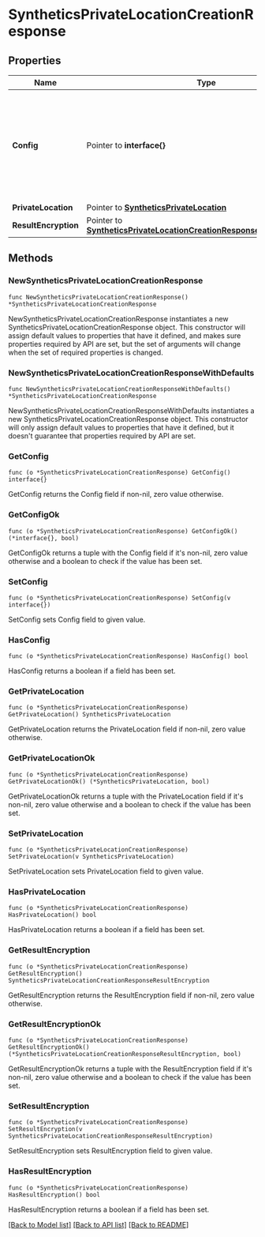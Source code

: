 # SyntheticsPrivateLocationCreationResponse

## Properties

| Name                 | Type                                                                                                                                     | Description                                                                                                                              | Notes      |
| -------------------- | ---------------------------------------------------------------------------------------------------------------------------------------- | ---------------------------------------------------------------------------------------------------------------------------------------- | ---------- |
| **Config**           | Pointer to **interface{}**                                                                                                               | Configuration skeleton for the private location. See installation instructions of the private location on how to use this configuration. | [optional] |
| **PrivateLocation**  | Pointer to [**SyntheticsPrivateLocation**](SyntheticsPrivateLocation.md)                                                                 |                                                                                                                                          | [optional] |
| **ResultEncryption** | Pointer to [**SyntheticsPrivateLocationCreationResponseResultEncryption**](SyntheticsPrivateLocationCreationResponseResultEncryption.md) |                                                                                                                                          | [optional] |

## Methods

### NewSyntheticsPrivateLocationCreationResponse

`func NewSyntheticsPrivateLocationCreationResponse() *SyntheticsPrivateLocationCreationResponse`

NewSyntheticsPrivateLocationCreationResponse instantiates a new SyntheticsPrivateLocationCreationResponse object.
This constructor will assign default values to properties that have it defined,
and makes sure properties required by API are set, but the set of arguments
will change when the set of required properties is changed.

### NewSyntheticsPrivateLocationCreationResponseWithDefaults

`func NewSyntheticsPrivateLocationCreationResponseWithDefaults() *SyntheticsPrivateLocationCreationResponse`

NewSyntheticsPrivateLocationCreationResponseWithDefaults instantiates a new SyntheticsPrivateLocationCreationResponse object.
This constructor will only assign default values to properties that have it defined,
but it doesn't guarantee that properties required by API are set.

### GetConfig

`func (o *SyntheticsPrivateLocationCreationResponse) GetConfig() interface{}`

GetConfig returns the Config field if non-nil, zero value otherwise.

### GetConfigOk

`func (o *SyntheticsPrivateLocationCreationResponse) GetConfigOk() (*interface{}, bool)`

GetConfigOk returns a tuple with the Config field if it's non-nil, zero value otherwise
and a boolean to check if the value has been set.

### SetConfig

`func (o *SyntheticsPrivateLocationCreationResponse) SetConfig(v interface{})`

SetConfig sets Config field to given value.

### HasConfig

`func (o *SyntheticsPrivateLocationCreationResponse) HasConfig() bool`

HasConfig returns a boolean if a field has been set.

### GetPrivateLocation

`func (o *SyntheticsPrivateLocationCreationResponse) GetPrivateLocation() SyntheticsPrivateLocation`

GetPrivateLocation returns the PrivateLocation field if non-nil, zero value otherwise.

### GetPrivateLocationOk

`func (o *SyntheticsPrivateLocationCreationResponse) GetPrivateLocationOk() (*SyntheticsPrivateLocation, bool)`

GetPrivateLocationOk returns a tuple with the PrivateLocation field if it's non-nil, zero value otherwise
and a boolean to check if the value has been set.

### SetPrivateLocation

`func (o *SyntheticsPrivateLocationCreationResponse) SetPrivateLocation(v SyntheticsPrivateLocation)`

SetPrivateLocation sets PrivateLocation field to given value.

### HasPrivateLocation

`func (o *SyntheticsPrivateLocationCreationResponse) HasPrivateLocation() bool`

HasPrivateLocation returns a boolean if a field has been set.

### GetResultEncryption

`func (o *SyntheticsPrivateLocationCreationResponse) GetResultEncryption() SyntheticsPrivateLocationCreationResponseResultEncryption`

GetResultEncryption returns the ResultEncryption field if non-nil, zero value otherwise.

### GetResultEncryptionOk

`func (o *SyntheticsPrivateLocationCreationResponse) GetResultEncryptionOk() (*SyntheticsPrivateLocationCreationResponseResultEncryption, bool)`

GetResultEncryptionOk returns a tuple with the ResultEncryption field if it's non-nil, zero value otherwise
and a boolean to check if the value has been set.

### SetResultEncryption

`func (o *SyntheticsPrivateLocationCreationResponse) SetResultEncryption(v SyntheticsPrivateLocationCreationResponseResultEncryption)`

SetResultEncryption sets ResultEncryption field to given value.

### HasResultEncryption

`func (o *SyntheticsPrivateLocationCreationResponse) HasResultEncryption() bool`

HasResultEncryption returns a boolean if a field has been set.

[[Back to Model list]](../README.md#documentation-for-models) [[Back to API list]](../README.md#documentation-for-api-endpoints) [[Back to README]](../README.md)
